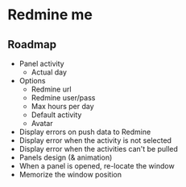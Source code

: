 # Redmine me

## Roadmap

- Panel activity
  - Actual day
- Options
  - Redmine url
  - Redmine user/pass
  - Max hours per day
  - Default activity
  - Avatar
- Display errors on push data to Redmine
- Display error when the activity is not selected
- Display error when the activities can't be pulled
- Panels design (& animation)
- When a panel is opened, re-locate the window
- Memorize the window position
